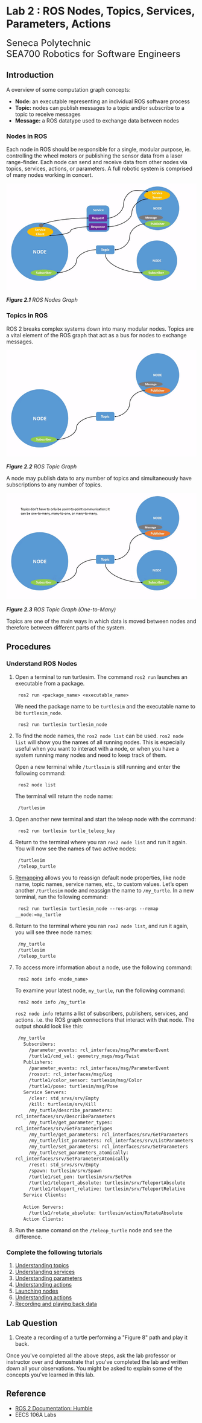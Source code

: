 # Lab 2 : ROS Nodes, Topics, Services, Parameters, Actions

<font size="5">
Seneca Polytechnic</br>
SEA700 Robotics for Software Engineers
</font>

## Introduction

A overview of some computation graph concepts:
- **Node:** an executable representing an individual ROS software process
- **Topic:** nodes can publish messages to a topic and/or subscribe to a topic to receive messages
- **Message:** a ROS datatype used to exchange data between nodes

### Nodes in ROS

Each node in ROS should be responsible for a single, modular purpose, ie. controlling the wheel motors or publishing the sensor data from a laser range-finder. Each node can send and receive data from other nodes via topics, services, actions, or parameters. A full robotic system is comprised of many nodes working in concert.

![Figure 2.1 ROS Nodes Graph](lab2-nodes-graph.gif)

***Figure 2.1** ROS Nodes Graph*

### Topics in ROS

ROS 2 breaks complex systems down into many modular nodes. Topics are a vital element of the ROS graph that act as a bus for nodes to exchange messages.

![Figure 2.2 ROS Topic Graph](lab2-topics-graph-1.gif)

***Figure 2.2** ROS Topic Graph*

A node may publish data to any number of topics and simultaneously have subscriptions to any number of topics.

![Figure 2.3 ROS Topic Graph (One-to-Many)](lab2-topics-graph-2.gif)

***Figure 2.3** ROS Topic Graph (One-to-Many)*

Topics are one of the main ways in which data is moved between nodes and therefore between different parts of the system.

## Procedures

### Understand ROS Nodes

1. Open a terminal to run turtlesim. The command `ros2 run` launches an executable from a package.

        ros2 run <package_name> <executable_name>
        
    We need the package name to be `turtlesim` and the executable name to be `turtlesim_node`.

        ros2 run turtlesim turtlesim_node

1. To find the node names, the `ros2 node list` can be used. `ros2 node list` will show you the names of all running nodes. This is especially useful when you want to interact with a node, or when you have a system running many nodes and need to keep track of them.

    Open a new terminal while `/turtlesim` is still running and enter the following command:

        ros2 node list
    
    The terminal will return the node name:

        /turtlesim

1. Open another new terminal and start the teleop node with the command:

        ros2 run turtlesim turtle_teleop_key

1. Return to the terminal where you ran `ros2 node list` and run it again. You will now see the names of two active nodes:

        /turtlesim
        /teleop_turtle

1. [Remapping](https://design.ros2.org/articles/ros_command_line_arguments.html#name-remapping-rules) allows you to reassign default node properties, like node name, topic names, service names, etc., to custom values. Let’s open another `/turtlesim` node and reassign the name to `/my_turtle`. In a new terminal, run the following command:

        ros2 run turtlesim turtlesim_node --ros-args --remap __node:=my_turtle

1. Return to the terminal where you ran `ros2 node list`, and run it again, you will see three node names:

        /my_turtle
        /turtlesim
        /teleop_turtle

1. To access more information about a node, use the following command:

        ros2 node info <node_name>

    To examine your latest node, `my_turtle`, run the following command:

        ros2 node info /my_turtle

    `ros2 node info` returns a list of subscribers, publishers, services, and actions. i.e. the ROS graph connections that interact with that node. The output should look like this:

        /my_turtle
          Subscribers:
            /parameter_events: rcl_interfaces/msg/ParameterEvent
            /turtle1/cmd_vel: geometry_msgs/msg/Twist
          Publishers:
            /parameter_events: rcl_interfaces/msg/ParameterEvent
            /rosout: rcl_interfaces/msg/Log
            /turtle1/color_sensor: turtlesim/msg/Color
            /turtle1/pose: turtlesim/msg/Pose
          Service Servers:
            /clear: std_srvs/srv/Empty
            /kill: turtlesim/srv/Kill
            /my_turtle/describe_parameters: rcl_interfaces/srv/DescribeParameters
            /my_turtle/get_parameter_types: rcl_interfaces/srv/GetParameterTypes
            /my_turtle/get_parameters: rcl_interfaces/srv/GetParameters
            /my_turtle/list_parameters: rcl_interfaces/srv/ListParameters
            /my_turtle/set_parameters: rcl_interfaces/srv/SetParameters
            /my_turtle/set_parameters_atomically: rcl_interfaces/srv/SetParametersAtomically
            /reset: std_srvs/srv/Empty
            /spawn: turtlesim/srv/Spawn
            /turtle1/set_pen: turtlesim/srv/SetPen
            /turtle1/teleport_absolute: turtlesim/srv/TeleportAbsolute
            /turtle1/teleport_relative: turtlesim/srv/TeleportRelative
          Service Clients:

          Action Servers:
            /turtle1/rotate_absolute: turtlesim/action/RotateAbsolute
          Action Clients:

1. Run the same comand on the `/teleop_turtle` node and see the difference.

### Complete the following tutorials

1. [Understanding topics](https://docs.ros.org/en/humble/Tutorials/Beginner-CLI-Tools/Understanding-ROS2-Topics/Understanding-ROS2-Topics.html)
1. [Understanding services](https://docs.ros.org/en/humble/Tutorials/Beginner-CLI-Tools/Understanding-ROS2-Services/Understanding-ROS2-Services.html)
1. [Understanding parameters](https://docs.ros.org/en/humble/Tutorials/Beginner-CLI-Tools/Understanding-ROS2-Parameters/Understanding-ROS2-Parameters.html)
1. [Understanding actions](https://docs.ros.org/en/humble/Tutorials/Beginner-CLI-Tools/Understanding-ROS2-Actions/Understanding-ROS2-Actions.html)
1. [Launching nodes](https://docs.ros.org/en/humble/Tutorials/Beginner-CLI-Tools/Launching-Multiple-Nodes/Launching-Multiple-Nodes.html)
1. [Understanding actions](https://docs.ros.org/en/humble/Tutorials/Beginner-CLI-Tools/Understanding-ROS2-Actions/Understanding-ROS2-Actions.html)
1. [Recording and playing back data](https://docs.ros.org/en/humble/Tutorials/Beginner-CLI-Tools/Recording-And-Playing-Back-Data/Recording-And-Playing-Back-Data.html)

## Lab Question

1. Create a recording of a turtle performing a "Figure 8" path and play it back.

Once you've completed all the above steps, ask the lab professor or instructor over and demostrate that you've completed the lab and written down all your observations. You might be asked to explain some of the concepts you've learned in this lab.

## Reference

- [ROS 2 Documentation: Humble](https://docs.ros.org/en/humble/index.html)
- EECS 106A Labs